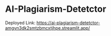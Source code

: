 # AI-Plagiarism-Detetctor
Deployed Link: https://ai-plagiarism-detetctor-amgyn3dk2smtzbmcxtjhpe.streamlit.app/
